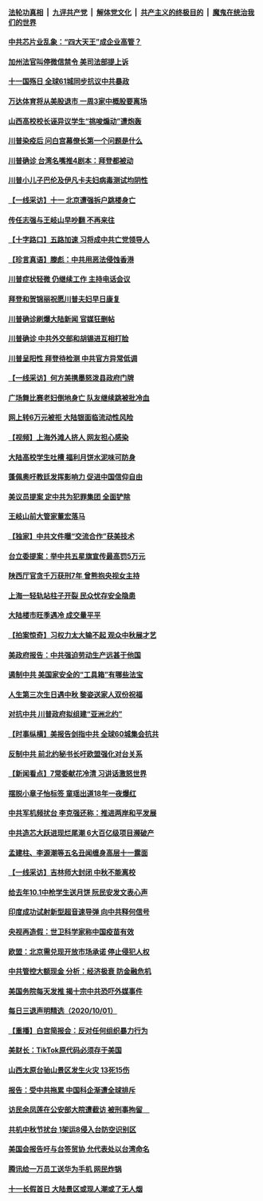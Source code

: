 ####  [法轮功真相](../../../../basic/blob/master/README.md?t=10030502) &nbsp;|&nbsp; [九评共产党](../../../../9ping.md/blob/master/README.md?t=10030502) &nbsp;|&nbsp; [解体党文化](../../../../jtdwh.md/blob/master/README.md?t=10030502)  &nbsp;|&nbsp; [共产主义的终极目的](../../../../gczydzjmd.md/blob/master/README.md?t=10030502) &nbsp;|&nbsp; [魔鬼在统治我们的世界](../../../../mgztzwmdsj.md/blob/master/README.md?t=10030502) 

#### [中共芯片业乱象：“四大天王”成企业高管？](../pages/nsc413/n12448470.md?t=10030502) 

#### [加州法官叫停微信禁令 美司法部提上诉](../pages/nsc413/n12448573.md?t=10030502) 

#### [十一国殇日 全球61城同步抗议中共暴政](../pages/nsc413/n12447794.md?t=10030502) 

#### [万达体育将从美股退市 一周3家中概股要离场](../pages/nsc413/n12448083.md?t=10030502) 

#### [山西高校校长诬异议学生“挑唆煽动”遭炮轰](../pages/nsc413/n12448263.md?t=10030502) 

#### [川普染疫后 问白宫幕僚长第一个问题是什么](../pages/nsc413/n12448288.md?t=10030502) 

#### [川普确诊 台湾名嘴推4剧本：拜登都被动](../pages/nsc413/n12448099.md?t=10030502) 

#### [川普小儿子巴伦及伊凡卡夫妇病毒测试均阴性](../pages/nsc413/n12448248.md?t=10030502) 

#### [【一线采访】十一 北京遭强拆户跳楼身亡](../pages/nsc413/n12448010.md?t=10030502) 

#### [传任志强与王岐山早吵翻 不再来往](../pages/nsc413/n12448198.md?t=10030502) 

#### [【十字路口】五路加速 习将成中共亡党领导人](../pages/nsc413/n12446340.md?t=10030502) 

#### [【珍言真语】滕彪：中共用恶法侵蚀香港](../pages/nsc413/n12444721.md?t=10030502) 

#### [川普症状轻微 仍继续工作 主持电话会议](../pages/nsc413/n12448227.md?t=10030502) 

#### [拜登和贺锦丽祝愿川普夫妇早日康复](../pages/nsc413/n12448127.md?t=10030502) 

#### [川普确诊刷爆大陆新闻 官媒狂删帖](../pages/nsc413/n12448133.md?t=10030502) 

#### [川普确诊 中共外交部和胡锡进互相打脸](../pages/nsc413/n12448090.md?t=10030502) 

#### [川普呈阳性 拜登待检测 中共官方异常低调](../pages/nsc413/n12447971.md?t=10030502) 

#### [【一线采访】何方美携墨怒泼县政府门牌](../pages/nsc413/n12447819.md?t=10030502) 

#### [广场舞比赛老妇倒地身亡 队友继续跳被批冷血](../pages/nsc413/n12447824.md?t=10030502) 

#### [网上转6万元被拒 大陆银面临流动性风险](../pages/nsc413/n12446982.md?t=10030502) 

#### [【视频】上海外滩人挤人 网友担心感染](../pages/nsc413/n12447420.md?t=10030502) 

#### [大陆高校学生吐槽 福利月饼水泥味可防身](../pages/nsc413/n12447342.md?t=10030502) 

#### [蓬佩奥吁教廷发挥影响力 促进中国信仰自由](../pages/nsc413/n12447644.md?t=10030502) 

#### [美议员提案 定中共为犯罪集团 全面铲除](../pages/nsc413/n12447636.md?t=10030502) 

#### [王岐山前大管家董宏落马](../pages/nsc413/n12446972.md?t=10030502) 

#### [【独家】中共文件曝“交流合作”获美技术](../pages/nsc413/n12440361.md?t=10030502) 

#### [台立委提案：举中共五星旗宣传最高罚5万元](../pages/nsc413/n12446843.md?t=10030502) 

#### [陕西厅官贪千万获刑7年 曾熊抱央视女主持](../pages/nsc413/n12446890.md?t=10030502) 

#### [上海一轻轨站柱子开裂 民众忧存安全隐患](../pages/nsc413/n12446848.md?t=10030502) 

#### [大陆楼市旺季遇冷 成交量平平](../pages/nsc413/n12446360.md?t=10030502) 

#### [【拍案惊奇】习权力太大输不起 观众中秋展才艺](../pages/nsc413/n12446816.md?t=10030502) 

#### [美政府报告：中共强迫劳动生产远甚于他国](../pages/nsc413/n12446676.md?t=10030502) 

#### [遏制中共 美国家安全的“工具箱”有哪些法宝](../pages/nsc413/n12446601.md?t=10030502) 

#### [人生第三次生日遇中秋 黎姿送家人双份祝福](../pages/nsc413/n12446178.md?t=10030502) 


#### [对抗中共 川普政府拟组建“亚洲北约”](../pages/nsc413/n12446372.md?t=10030502) 

#### [【时事纵横】美报告剑指中共 全球60城集会抗共](../pages/nsc413/n12445657.md?t=10030502) 

#### [反制中共 前北约秘书长吁欧盟强化对台关系](../pages/nsc413/n12446506.md?t=10030502) 

#### [【新闻看点】7常委献花冷清 习讲话激怒世界](../pages/nsc413/n12445720.md?t=10030502) 

#### [摆脱小章子怡标签 童瑶出道18年一夜爆红](../pages/nsc413/n12445814.md?t=10030502) 

#### [中共军机频扰台 李克强还称：推进两岸和平发展](../pages/nsc413/n12446102.md?t=10030502) 

#### [中共造芯大跃进现烂尾潮 6大百亿级项目濒破产](../pages/nsc413/n12445702.md?t=10030502) 

#### [孟建柱、李源潮等五名丑闻缠身高层十一露面](../pages/nsc413/n12445677.md?t=10030502) 

#### [【一线采访】吉林师大封闭 中秋不能离校](../pages/nsc413/n12445882.md?t=10030502) 

#### [给去年10.1中枪学生送月饼 阮民安发文表心声](../pages/nsc413/n12445547.md?t=10030502) 

#### [印度成功试射新型超音速导弹 向中共释何信号](../pages/nsc413/n12445469.md?t=10030502) 

#### [央视再造假：世卫科学家称中国疫苗有效](../pages/nsc413/n12445535.md?t=10030502) 

#### [欧盟：北京需兑现开放市场承诺 停止侵犯人权](../pages/nsc413/n12445640.md?t=10030502) 

#### [中共管控大额现金 分析：经济极衰 防金融危机](../pages/nsc413/n12445322.md?t=10030502) 

#### [美国务院每天发推 揭十宗中共恐吓外媒事件](../pages/nsc413/n12445559.md?t=10030502) 

#### [每日三退声明精选（2020/10/01）](../pages/nsc413/n12445540.md?t=10030502) 

#### [【重播】白宫简报会：反对任何组织暴力行为](../pages/nsc413/n12445140.md?t=10030502) 

#### [美财长：TikTok原代码必须存于美国](../pages/nsc413/n12444890.md?t=10030502) 

#### [山西太原台骀山景区发生火灾 13死15伤](../pages/nsc413/n12444779.md?t=10030502) 

#### [报告：受中共拖累 中国科企渐遭全球排斥](../pages/nsc413/n12445121.md?t=10030502) 

#### [访民余凤莲在公安部大院遭截访 被刑事拘留　](../pages/nsc413/n12445053.md?t=10030502) 

#### [共机中秋节扰台 1架运8侵入台防空识别区](../pages/nsc413/n12444787.md?t=10030502) 

#### [美国会报告吁与台签贸协 允代表处以台湾命名](../pages/nsc413/n12444530.md?t=10030502) 

#### [腾讯给一万员工送华为手机 网民炸锅](../pages/nsc413/n12444668.md?t=10030502) 

#### [十一长假首日 大陆景区或现人潮或了无人烟](../pages/nsc413/n12444214.md?t=10030502) 

